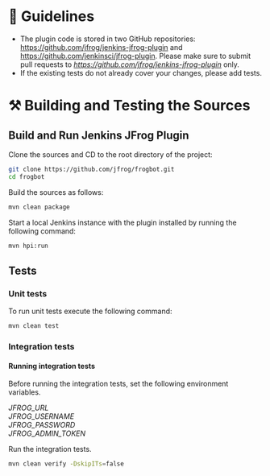 # 📖 Guidelines

- The plugin code is stored in two GitHub repositories: https://github.com/jfrog/jenkins-jfrog-plugin and https://github.com/jenkinsci/jfrog-plugin. Please make sure to submit pull requests to *https://github.com/jfrog/jenkins-jfrog-plugin* only.
- If the existing tests do not already cover your changes, please add tests.

# ⚒️ Building and Testing the Sources

## Build and Run Jenkins JFrog Plugin

Clone the sources and CD to the root directory of the project:

```sh
git clone https://github.com/jfrog/frogbot.git
cd frogbot
```

Build the sources as follows:

```sh
mvn clean package
```

Start a local Jenkins instance with the plugin installed by running the following command:

```sh
mvn hpi:run
```

## Tests

### Unit tests

To run unit tests execute the following command:

```sh
mvn clean test
```

### Integration tests

#### Running integration tests

Before running the integration tests, set the following environment variables.

_JFROG_URL_<br>
_JFROG_USERNAME_<br>
_JFROG_PASSWORD_<br>
_JFROG_ADMIN_TOKEN_<br>

Run the integration tests.

```sh
mvn clean verify -DskipITs=false
```
